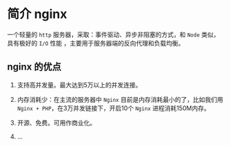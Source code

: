 # 简介 nginx

一个轻量的 `http` 服务器，采取：事件驱动、异步非阻塞的方式，和 `Node` 类似，具有极好的 `I/O` 性能
，主要用于服务器端的反向代理和负载均衡。

## nginx 的优点

1. 支持高并发量。最大达到5万以上的并发连接。

2. 内存消耗少：在主流的服务器中 `Nginx` 目前是内存消耗最小的了，比如我们用 `Nginx + PHP`，在3万并发链接下，开启10个 `Nginx` 进程消耗150M内存。

3. 开源、免费。可用作商业化。

4. ...
